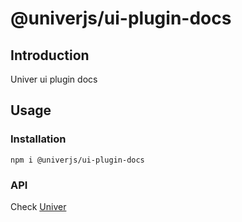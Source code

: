 # @univerjs/ui-plugin-docs

## Introduction

Univer ui plugin docs

## Usage
### Installation
```shell
npm i @univerjs/ui-plugin-docs
```

### API
Check [Univer](https://github.com/dream-num/univer/)